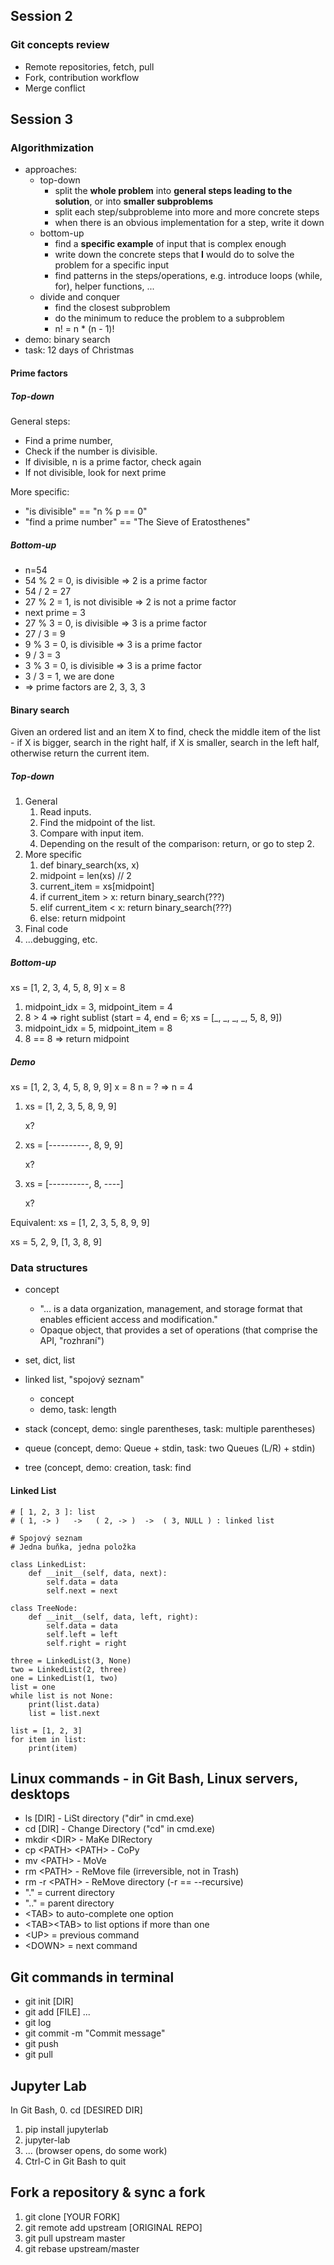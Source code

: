 ## Session 2

### Git concepts review

- Remote repositories, fetch, pull
- Fork, contribution workflow
- Merge conflict

## Session 3

### Algorithmization

- approaches:
  - top-down
    - split the **whole problem** into **general steps leading to the solution**, or into **smaller subproblems**
    - split each step/subprobleme into more and more concrete steps
    - when there is an obvious implementation for a step, write it down
  - bottom-up
    - find a **specific example** of input that is complex enough
    - write down the concrete steps that **I** would do to solve the problem for a specific input
    - find patterns in the steps/operations, e.g. introduce loops (while, for), helper functions, ...
  - divide and conquer
    - find the closest subproblem
    - do the minimum to reduce the problem to a subproblem
    - n! = n * (n - 1)!
- demo: binary search
- task: 12 days of Christmas

#### Prime factors

##### Top-down

General steps:

- Find a prime number,
- Check if the number is divisible.
- If divisible, n is a prime factor, check again
- If not divisible, look for next prime

More specific:

- "is divisible" == "n % p == 0"
- "find a prime number" == "The Sieve of Eratosthenes"

##### Bottom-up

- n=54
- 54 % 2 = 0, is divisible => 2 is a prime factor
- 54 / 2 = 27
- 27 % 2 = 1, is not divisible => 2 is not a prime factor
- next prime = 3
- 27 % 3 = 0, is divisible => 3 is a prime factor
- 27 / 3 = 9
- 9 % 3 = 0, is divisible => 3 is a prime factor
- 9 / 3 = 3
- 3 % 3 = 0, is divisible => 3 is a prime factor
- 3 / 3 = 1, we are done
- => prime factors are 2, 3, 3, 3

#### Binary search

Given an ordered list and an item X to find, check the middle item
of the list - if X is bigger, search in the right half, if X is smaller,
search in the left half, otherwise return the current item.

##### Top-down

1. General
   1. Read inputs.
   2. Find the midpoint of the list.
   3. Compare with input item.
   4. Depending on the result of the comparison: return, or go to step 2.
2. More specific
   1. def binary_search(xs, x)
   2. midpoint = len(xs) // 2
   3. current_item = xs\[midpoint]
   4. if current_item > x: return binary_search(???)
   5. elif current_item < x: return binary_search(???)
   6. else: return midpoint
3. Final code
4. ...debugging, etc.

##### Bottom-up

xs = \[1, 2, 3, 4, 5, 8, 9]
x = 8

1. midpoint_idx = 3, midpoint_item = 4
2. 8 > 4 => right sublist (start = 4, end = 6; xs = \[_, _, _, _, 5, 8, 9])
3. midpoint_idx = 5, midpoint_item = 8
4. 8 == 8 => return midpoint

##### Demo

xs = [1, 2, 3, 4, 5, 8, 9, 9]
x = 8
n = ?  =>  n = 4

1) xs = [1, 2, 3, 5, 8, 9, 9]

   x?
2) xs = [----------, 8, 9, 9]

   x?
3) xs = [----------, 8, ----]

   x?

Equivalent:
xs = [1, 2, 3, 5, 8, 9, 9]

xs =           5,
2,          9,
[1,    3,    8,    9]

### Data structures

- concept

  - "... is a data organization, management, and storage format that enables efficient access and modification."
  - Opaque object, that provides a set of operations (that comprise the API, "rozhraní")
- set, dict, list
- linked list, "spojový seznam"

  - concept
  - demo, task: length
- stack (concept, demo: single parentheses, task: multiple parentheses)
- queue (concept, demo: Queue + stdin, task: two Queues (L/R) + stdin)
- tree (concept, demo: creation, task: find

#### Linked List

```
# [ 1, 2, 3 ]: list
# ( 1, -> )   ->   ( 2, -> )  ->  ( 3, NULL ) : linked list

# Spojový seznam
# Jedna buňka, jedna položka
```

```
class LinkedList:
    def __init__(self, data, next):
        self.data = data
        self.next = next

class TreeNode:
    def __init__(self, data, left, right):
        self.data = data
        self.left = left
        self.right = right

three = LinkedList(3, None)
two = LinkedList(2, three)
one = LinkedList(1, two)
list = one
while list is not None:
    print(list.data)
    list = list.next

list = [1, 2, 3]
for item in list:
    print(item)
```

## Linux commands - in Git Bash, Linux servers, desktops

- ls [DIR]         - LiSt directory    ("dir" in cmd.exe)
- cd [DIR]         - Change Directory  ("cd"  in cmd.exe)
- mkdir \<DIR> - MaKe DIRectory
- cp \<PATH> \<PATH> - CoPy
- mv \<PATH>        - MoVe
- rm \<PATH>        - ReMove file      (irreversible, not in Trash)
- rm -r \<PATH>     - ReMove directory (-r == --recursive)
- "." = current directory
- ".." = parent directory
- \<TAB> to auto-complete one option
- \<TAB>\<TAB> to list options if more than one
- \<UP> = previous command
- \<DOWN> = next command

## Git commands in terminal

- git init [DIR]
- git add [FILE] ...
- git log
- git commit -m "Commit message"
- git push
- git pull

## Jupyter Lab

In Git Bash,
0. cd [DESIRED DIR]

1. pip install jupyterlab
2. jupyter-lab
3. ... (browser opens, do some work)
4. Ctrl-C in Git Bash to quit

## Fork a repository & sync a fork

1. git clone [YOUR FORK]
2. git remote add upstream [ORIGINAL REPO]
3. git pull upstream master
4. git rebase upstream/master
